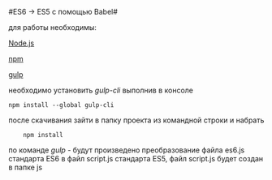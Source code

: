 #ES6 -> ES5 с помощью Babel#

для работы необходимы:

[Node.js](https://nodejs.org/en/)

[npm](https://www.npmjs.com/)

[gulp](http://gulpjs.com/)

необходимо установить *gulp-cli* выполнив в консоле

	npm install --global gulp-cli

после скачивания зайти в папку проекта из командной строки и набрать

		npm install

по команде *gulp* - будут произведено преобразование файла es6.js стандарта ES6 в файл script.js  стандарта ES5, файл script.js будет создан в папке js 
 